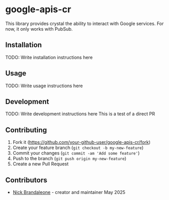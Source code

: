 # google-apis-cr

This library provides crystal the ability to interact with Google services.
For now, it only works with PubSub.

## Installation

TODO: Write installation instructions here

## Usage

TODO: Write usage instructions here

## Development

TODO: Write development instructions here
This is a test of a direct PR

## Contributing

1. Fork it (<https://github.com/your-github-user/google-apis-cr/fork>)
2. Create your feature branch (`git checkout -b my-new-feature`)
3. Commit your changes (`git commit -am 'Add some feature'`)
4. Push to the branch (`git push origin my-new-feature`)
5. Create a new Pull Request

## Contributors

- [Nick Brandaleone](https://github.com/your-github-user) - creator and maintainer
    May 2025
